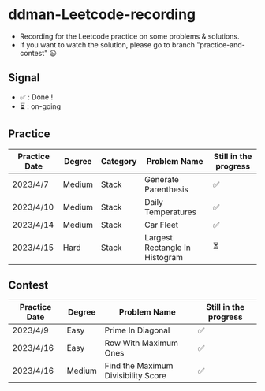 # ddman-Leetcode-recording
- Recording for the Leetcode practice on some problems &amp; solutions.
- If you want to watch the solution, please go to branch "practice-and-contest" :smiley:

## Signal
* &#x2705; : Done !
* :hourglass_flowing_sand: : on-going

## Practice

|  Practice Date   | Degree | Category | Problem Name                   | Still in the progress    |
|  -------------   | ------ | ------   | ------------                   | --------------------     |
|  2023/4/7        | Medium | Stack    | Generate Parenthesis           | &#x2705;                 |
|  2023/4/10       | Medium | Stack    | Daily Temperatures             | &#x2705;                 |
|  2023/4/14       | Medium | Stack    | Car Fleet                      | &#x2705;                 |
|  2023/4/15       | Hard   | Stack    | Largest Rectangle In Histogram | :hourglass_flowing_sand: |

## Contest

|  Practice Date   | Degree | Problem Name                        | Still in the progress |
|  -------------   | ------ | ------------                        | --------------------  |
|  2023/4/9        | Easy   | Prime In Diagonal                   | &#x2705;              |
|  2023/4/16       | Easy   | Row With Maximum Ones               | &#x2705;              |
|  2023/4/16       | Medium | Find the Maximum Divisibility Score | &#x2705;              |
